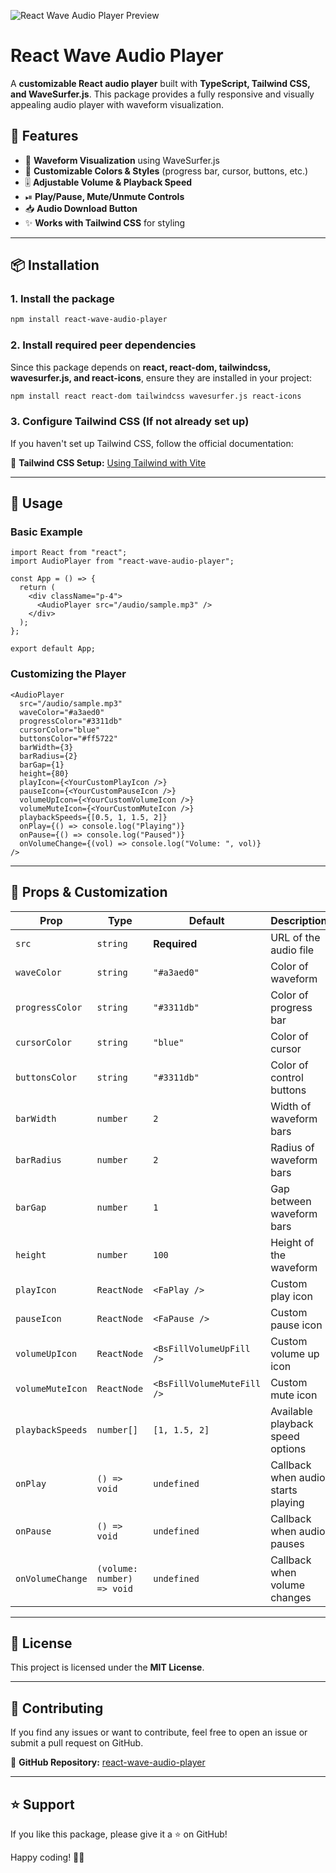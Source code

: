 ![React Wave Audio Player Preview](https://github.com/theabhipatel/react-wave-audio-player/blob/master/react-wave-audio-player.png)

# React Wave Audio Player

A **customizable React audio player** built with **TypeScript, Tailwind CSS, and WaveSurfer.js**. This package provides a fully responsive and visually appealing audio player with waveform visualization.

## 🚀 Features

- 🎵 **Waveform Visualization** using WaveSurfer.js
- 🎨 **Customizable Colors & Styles** (progress bar, cursor, buttons, etc.)
- 🎚️ **Adjustable Volume & Playback Speed**
- ⏯ **Play/Pause, Mute/Unmute Controls**
- 📥 **Audio Download Button**
- ✨ **Works with Tailwind CSS** for styling

---

## 📦 Installation

### **1. Install the package**

```sh
npm install react-wave-audio-player
```

### **2. Install required peer dependencies**

Since this package depends on **react, react-dom, tailwindcss, wavesurfer.js, and react-icons**, ensure they are installed in your project:

```sh
npm install react react-dom tailwindcss wavesurfer.js react-icons
```

### **3. Configure Tailwind CSS (If not already set up)**

If you haven't set up Tailwind CSS, follow the official documentation:

🔗 **Tailwind CSS Setup:** [Using Tailwind with Vite](https://tailwindcss.com/docs/installation/using-vite)

---

## 📖 Usage

### **Basic Example**

```tsx
import React from "react";
import AudioPlayer from "react-wave-audio-player";

const App = () => {
  return (
    <div className="p-4">
      <AudioPlayer src="/audio/sample.mp3" />
    </div>
  );
};

export default App;
```

### **Customizing the Player**

```tsx
<AudioPlayer
  src="/audio/sample.mp3"
  waveColor="#a3aed0"
  progressColor="#3311db"
  cursorColor="blue"
  buttonsColor="#ff5722"
  barWidth={3}
  barRadius={2}
  barGap={1}
  height={80}
  playIcon={<YourCustomPlayIcon />}
  pauseIcon={<YourCustomPauseIcon />}
  volumeUpIcon={<YourCustomVolumeIcon />}
  volumeMuteIcon={<YourCustomMuteIcon />}
  playbackSpeeds={[0.5, 1, 1.5, 2]}
  onPlay={() => console.log("Playing")}
  onPause={() => console.log("Paused")}
  onVolumeChange={(vol) => console.log("Volume: ", vol)}
/>
```

---

## 🎨 Props & Customization

| Prop             | Type                       | Default                    | Description                        |
| ---------------- | -------------------------- | -------------------------- | ---------------------------------- |
| `src`            | `string`                   | **Required**               | URL of the audio file              |
| `waveColor`      | `string`                   | `"#a3aed0"`                | Color of waveform                  |
| `progressColor`  | `string`                   | `"#3311db"`                | Color of progress bar              |
| `cursorColor`    | `string`                   | `"blue"`                   | Color of cursor                    |
| `buttonsColor`   | `string`                   | `"#3311db"`                | Color of control buttons           |
| `barWidth`       | `number`                   | `2`                        | Width of waveform bars             |
| `barRadius`      | `number`                   | `2`                        | Radius of waveform bars            |
| `barGap`         | `number`                   | `1`                        | Gap between waveform bars          |
| `height`         | `number`                   | `100`                      | Height of the waveform             |
| `playIcon`       | `ReactNode`                | `<FaPlay />`               | Custom play icon                   |
| `pauseIcon`      | `ReactNode`                | `<FaPause />`              | Custom pause icon                  |
| `volumeUpIcon`   | `ReactNode`                | `<BsFillVolumeUpFill />`   | Custom volume up icon              |
| `volumeMuteIcon` | `ReactNode`                | `<BsFillVolumeMuteFill />` | Custom mute icon                   |
| `playbackSpeeds` | `number[]`                 | `[1, 1.5, 2]`              | Available playback speed options   |
| `onPlay`         | `() => void`               | `undefined`                | Callback when audio starts playing |
| `onPause`        | `() => void`               | `undefined`                | Callback when audio pauses         |
| `onVolumeChange` | `(volume: number) => void` | `undefined`                | Callback when volume changes       |

---

## 📜 License

This project is licensed under the **MIT License**.

---

## 🤝 Contributing

If you find any issues or want to contribute, feel free to open an issue or submit a pull request on GitHub.

🔗 **GitHub Repository:** [react-wave-audio-player](https://github.com/theabhipatel/react-wave-audio-player)

---

## ⭐ Support

If you like this package, please give it a ⭐ on GitHub!

Happy coding! 🚀🎵
